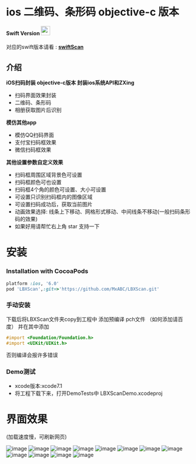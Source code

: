 


# ios 二维码、条形码 objective-c 版本

#### Swift Version <img src="https://github.com/MxABC/LBXScan/blob/master/DemoTests/swiftIcon.png" height="25" width="25">
对应的swift版本请看 : **[swiftScan](https://github.com/MxABC/swiftScan)**


## 介绍
**iOS扫码封装 objective-c版本 封装ios系统API和ZXing**
- 扫码界面效果封装
- 二维码、条形码
- 相册获取图片后识别

**模仿其他app**
- 模仿QQ扫码界面
- 支付宝扫码框效果
- 微信扫码框效果

**其他设置参数自定义效果**

- 扫码框周围区域背景色可设置
- 扫码框颜色可也设置
- 扫码框4个角的颜色可设置、大小可设置
- 可设置只识别扫码框内的图像区域
- 可设置扫码成功后，获取当前图片
- 动画效果选择:  线条上下移动、网格形式移动、中间线条不移动(一般扫码条形码的效果)
- 如果好用请帮忙右上角 star 支持一下

# 安装

### Installation with CocoaPods

```ruby
platform :ios, '6.0'
pod 'LBXScan',:git=>'https://github.com/MxABC/LBXScan.git'
```

### 手动安装 
下载后将LBXScan文件夹copy到工程中
添加预编译 pch文件 （如何添加请百度）
并在其中添加
```objective-c
#import <Foundation/Foundation.h>
#import <UIKit/UIKit.h>
```
否则编译会报许多错误


### Demo测试
- xcode版本:xcode7.1
- 将工程下载下来，打开DemoTests中 LBXScanDemo.xcodeproj



# 界面效果

(加载速度慢，可刷新网页)

![image](https://github.com/MxABC/LBXScan/blob/master/ScreenShots/page1.png)
![image](https://github.com/MxABC/LBXScan/blob/master/ScreenShots/page2.png)
![image](https://github.com/MxABC/LBXScan/blob/master/ScreenShots/page3.png)
![image](https://github.com/MxABC/LBXScan/blob/master/ScreenShots/page11.png)
![image](https://github.com/MxABC/LBXScan/blob/master/ScreenShots/page4.png)
![image](https://github.com/MxABC/LBXScan/blob/master/ScreenShots/page5.png)
![image](https://github.com/MxABC/LBXScan/blob/master/ScreenShots/page6.png)
![image](https://github.com/MxABC/LBXScan/blob/master/ScreenShots/page7.png)
![image](https://github.com/MxABC/LBXScan/blob/master/ScreenShots/page8.png)
![image](https://github.com/MxABC/LBXScan/blob/master/ScreenShots/page9.png)
![image](https://github.com/MxABC/LBXScan/blob/master/ScreenShots/page12.png)
![image](https://github.com/MxABC/LBXScan/blob/master/ScreenShots/page10.png)

